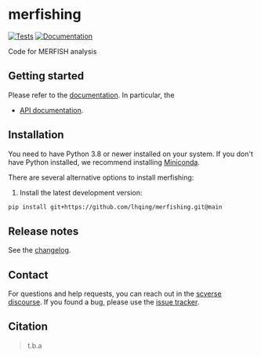 # merfishing

[![Tests][badge-tests]][link-tests]
[![Documentation][badge-docs]][link-docs]

[badge-tests]: https://img.shields.io/github/workflow/status/lhqing/merfishing/Test/main
[link-tests]: https://github.com/lhqing/merfishing/actions/workflows/test.yml
[badge-docs]: https://img.shields.io/readthedocs/merfishing

Code for MERFISH analysis

## Getting started

Please refer to the [documentation][link-docs]. In particular, the

-   [API documentation][link-api].

## Installation

You need to have Python 3.8 or newer installed on your system. If you don't have
Python installed, we recommend installing [Miniconda](https://docs.conda.io/en/latest/miniconda.html).

There are several alternative options to install merfishing:

<!--
1) Install the latest release of `merfishing` from `PyPI <https://pypi.org/project/merfishing/>`_:

```bash
pip install merfishing
```
-->

1. Install the latest development version:

```bash
pip install git+https://github.com/lhqing/merfishing.git@main
```

## Release notes

See the [changelog][changelog].

## Contact

For questions and help requests, you can reach out in the [scverse discourse][scverse-discourse].
If you found a bug, please use the [issue tracker][issue-tracker].

## Citation

> t.b.a

[scverse-discourse]: https://discourse.scverse.org/
[issue-tracker]: https://github.com/lhqing/merfishing/issues
[changelog]: https://merfishing.readthedocs.io/latest/changelog.html
[link-docs]: https://merfishing.readthedocs.io
[link-api]: https://merfishing.readthedocs.io/latest/api.html
